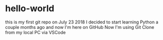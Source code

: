 # hello-world
this is my first git repo on July 23 2018
I decided to start learning Python a couple months ago and now I'm here on GitHub
Now I'm using Git Clone from my local PC via VSCode
